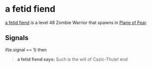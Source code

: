 # a fetid fiend



[a fetid fiend](/npc/72001) is a level 48 Zombie Warrior that spawns in [Plane of Fear](/zone/72).



## Signals

if(e.signal == 1) then


>**a fetid fiend says:** Such is the will of Cazic-Thule!
end
